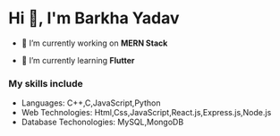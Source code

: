 <h1>Hi 👋, I'm Barkha Yadav</h1>

- 🔭 I’m currently working on **MERN Stack**

- 🌱 I’m currently learning **Flutter**

<h3 align="left"> My skills include</h3>
<ul>
  <li>
    Languages: C++,C,JavaScript,Python
  </li>
  <li>
    Web Technologies: Html,Css,JavaScript,React.js,Express.js,Node.js
  </li>
  <li>
    Database Techonologies: MySQL,MongoDB
  </li>
</ul>
